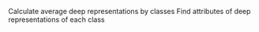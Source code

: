 Calculate average deep representations by classes
Find attributes of deep representations of each class
